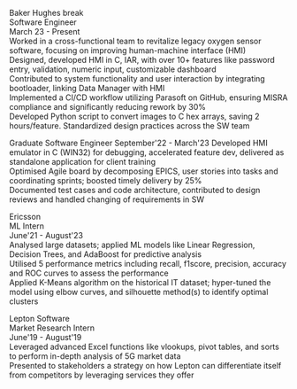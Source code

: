 Baker Hughes break <br>
Software Engineer <br>
March 23 - Present <br>
    Worked in a cross-functional team to revitalize legacy oxygen sensor software, focusing on improving human-machine interface (HMI) <br>
    Designed, developed HMI in C, IAR, with over 10+ features like password entry, validation, numeric input, customizable dashboard <br>
    Contributed to system functionality and user interaction by integrating bootloader, linking Data Manager with HMI <br>
    Implemented a CI/CD workflow utilizing Parasoft on GitHub, ensuring MISRA compliance and significantly reducing rework by 30% <br>
    Developed Python script to convert images to C hex arrays, saving 2 hours/feature. Standardized design practices across the SW team <br>

Graduate Software Engineer
September'22 - March'23
    Developed HMI emulator in C (WIN32) for debugging, accelerated feature dev, delivered as standalone application for client training <br>
    Optimised Agile board by decomposing EPICS, user stories into tasks and coordinating sprints; boosted timely delivery by 25% <br>
    Documented test cases and code architecture, contributed to design reviews and handled changing of requirements in SW <br>

Ericsson <br>
ML Intern <br>
June'21 - August'23 <br>
    Analysed large datasets; applied ML models like Linear Regression, Decision Trees, and AdaBoost for predictive analysis <br>
    Utilised 5 performance metrics including recall, f1score, precision, accuracy and ROC curves to assess the performance <br>
    Applied K-Means algorithm on the historical IT dataset; hyper-tuned the model using elbow curves, and silhouette method(s) to identify optimal clusters <br>

Lepton Software <br>
Market Research Intern <br>
June'19 - August'19 <br>
    Leveraged advanced Excel functions like vlookups, pivot tables, and sorts to perform in-depth analysis of 5G market data <br>
    Presented to stakeholders a strategy on how Lepton can differentiate itself from competitors by leveraging services they offer <br>
